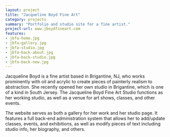 ```yaml
---
layout: project
title: "Jacqueline Boyd Fine Art"
category: projects
summary: "Portfolio and studio site for a fine artist."
project-url: www.jboydfineart.com
features:
- jbfa-home.jpg
- jbfa-gallery.jpg
- jbfa-studio.jpg
- jbfa-back-about.jpg
- jbfa-back-studio.jpg
- jbfa-back-new.jpg
---
```


Jacqueline Boyd is a fine artist based in Brigantine, NJ, who works prominently with oil and acrylic to create pieces of painterly realism to abstraction. She recently opened her own studio in Brigantine, which is one of a kind in South Jersey. The Jacqueline Boyd Fine Art Studio functions as her working studio, as well as a venue for art shows, classes, and other events.

The website serves as both a gallery for her work and her studio page. It features a full back-end administration system that allows her to add/update classes, events, and exhibitions, as well as modify pieces of text including studio info, her biography, and others.